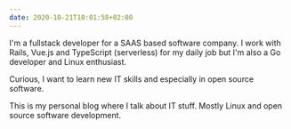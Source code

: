 ```yaml
---
date: 2020-10-21T10:01:58+02:00
---
```


I'm a fullstack developer for a SAAS based software company. I work with Rails, Vue.js and TypeScript (serverless) for my daily job but I'm also a Go developer and Linux enthusiast.

Curious, I want to learn new IT skills and especially in open source software.

This is my personal blog where I talk about IT stuff. Mostly Linux and open source software development.
